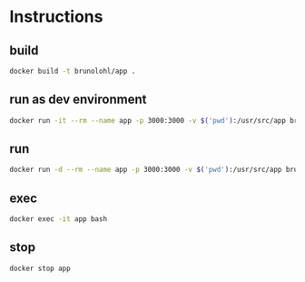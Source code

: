 # Instructions

## build

```bash
docker build -t brunolohl/app .
```

## run as dev environment

```bash
docker run -it --rm --name app -p 3000:3000 -v $('pwd'):/usr/src/app brunolohl/app bash
```

## run

```bash
docker run -d --rm --name app -p 3000:3000 -v $('pwd'):/usr/src/app brunolohl/app
```

## exec

```bash
docker exec -it app bash
```

## stop

```bash
docker stop app
```